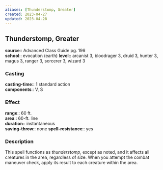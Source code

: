 ```yaml
---
aliases: [Thunderstomp, Greater]
created: 2023-04-27
updated: 2023-04-28
---
```


## Thunderstomp, Greater

**source**:: Advanced Class Guide pg. 196  
**school**:: evocation (earth)
**level**:: arcanist 3, bloodrager 3, druid 3, hunter 3, magus 3, ranger 3, sorcerer 3, wizard 3

### Casting

**casting-time**:: 1 standard action  
**components**:: V, S

### Effect

**range**:: 60 ft.  
**area**:: 60-ft. line  
**duration**:: instantaneous  
**saving-throw**:: none
**spell-resistance**:: yes

### Description

This spell functions as *thunderstomp*, except as noted, and it affects all creatures in the area, regardless of size. When you attempt the combat maneuver check, apply its result to each creature within the area.
